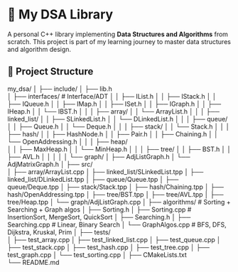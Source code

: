 # 🧠 My DSA Library

A personal C++ library implementing **Data Structures and Algorithms** from scratch.
This project is part of my learning journey to master data structures and algorithm design.

## 📂 Project Structure
my_dsa/
│
├── include/
│   ├── lib.h          
│   ├── interfaces/          # Interface/ADT
│   │   ├── IList.h
│   │   ├── IStack.h
│   │   ├── IQueue.h
│   │   ├── IMap.h
│   │   ├── ISet.h
│   │   ├── IGraph.h
│   │   ├── IHeap.h
│   │   └── IBST.h
│   │
│   ├── array/
│   │   └── ArrayList.h
│   │
│   ├── linked_list/
│   │   ├── SLinkedList.h
│   │   └── DLinkedList.h
│   │
│   ├── queue/
│   │   ├── Queue.h
│   │   └── Deque.h
│   │
│   ├── stack/
│   │   └── Stack.h
│   │
│   ├── hash/
│   │   ├── HashNode.h
│   │   ├── Pair.h
│   │   ├── Chaining.h
│   │   └── OpenAddressing.h
│   │
│   ├── heap/                     
│   │   ├── MaxHeap.h
│   │   └── MinHeap.h
│   │
│   ├── tree/
│   │   ├── BST.h
│   │   ├── AVL.h
│   │ 
│   │
│   └── graph/
│       ├── AdjListGraph.h
│       └── AdjMatrixGraph.h
│
├── src/                    
│   ├── array/ArrayList.cpp
│   ├── linked_list/SLinkedList.tpp
│   ├── linked_list/DLinkedList.tpp
│   ├── queue/Queue.tpp
│   ├── queue/Deque.tpp
│   ├── stack/Stack.tpp
│   ├── hash/Chaining.tpp
│   ├── hash/OpenAddressing.tpp
│   ├── tree/BST.tpp
│   ├── tree/AVL.tpp
│   ├── tree/Heap.tpp
│   └── graph/AdjListGraph.cpp
│
├── algorithms/              # Sorting + Searching + Graph algos
│   ├── Sorting.h
│   ├── Sorting.cpp          # InsertionSort, MergeSort, QuickSort
│   ├── Searching.h
│   ├── Searching.cpp        # Linear, Binary Search
│   └── GraphAlgos.cpp       # BFS, DFS, Dijkstra, Kruskal, Prim
│
├── tests/                  
│   ├── test_array.cpp
│   ├── test_linked_list.cpp
│   ├── test_queue.cpp
│   ├── test_stack.cpp
│   ├── test_hash.cpp
│   ├── test_tree.cpp
│   ├── test_graph.cpp
│   └── test_sorting.cpp
│
├── CMakeLists.txt          
└── README.md               
